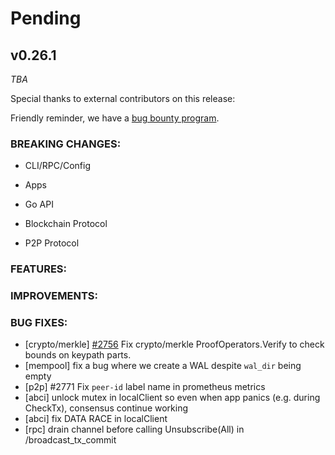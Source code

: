 # Pending

## v0.26.1

*TBA*

Special thanks to external contributors on this release:

Friendly reminder, we have a [bug bounty program](https://hackerone.com/tendermint).

### BREAKING CHANGES:

* CLI/RPC/Config

* Apps

* Go API

* Blockchain Protocol

* P2P Protocol

### FEATURES:

### IMPROVEMENTS:

### BUG FIXES:

- [crypto/merkle] [\#2756](https://github.com/tendermint/tendermint/issues/2756) Fix crypto/merkle ProofOperators.Verify to check bounds on keypath parts.
- [mempool] fix a bug where we create a WAL despite `wal_dir` being empty
- [p2p] \#2771 Fix `peer-id` label name in prometheus metrics
- [abci] unlock mutex in localClient so even when app panics (e.g. during CheckTx), consensus continue working
- [abci] fix DATA RACE in localClient
- [rpc] drain channel before calling Unsubscribe(All) in /broadcast_tx_commit
